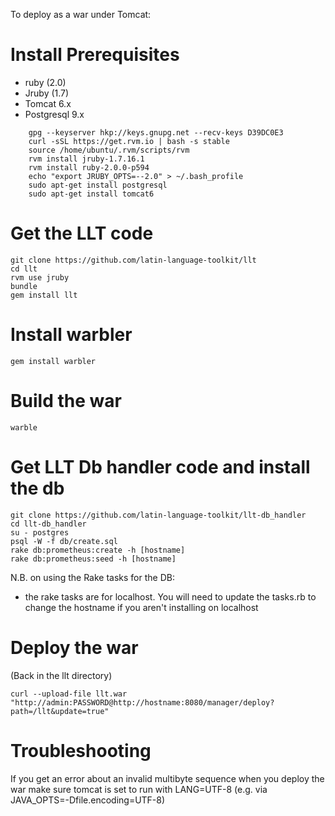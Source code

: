 To deploy as a war under Tomcat:

# Install Prerequisites

* ruby (2.0)
* Jruby (1.7)
* Tomcat 6.x
* Postgresql 9.x

```
    gpg --keyserver hkp://keys.gnupg.net --recv-keys D39DC0E3
    curl -sSL https://get.rvm.io | bash -s stable
    source /home/ubuntu/.rvm/scripts/rvm
    rvm install jruby-1.7.16.1
    rvm install ruby-2.0.0-p594
    echo "export JRUBY_OPTS=--2.0" > ~/.bash_profile
    sudo apt-get install postgresql
    sudo apt-get install tomcat6 
```

# Get the LLT code

```
git clone https://github.com/latin-language-toolkit/llt
cd llt
rvm use jruby
bundle
gem install llt
```

# Install warbler

```
gem install warbler
````

# Build the war

```
warble
```

# Get LLT Db handler code and install the db

```
git clone https://github.com/latin-language-toolkit/llt-db_handler
cd llt-db_handler
su - postgres
psql -W -f db/create.sql
rake db:prometheus:create -h [hostname]
rake db:prometheus:seed -h [hostname]
```

N.B. on using the Rake tasks for the DB:

* the rake tasks are for localhost. You will need to update the tasks.rb to change the hostname if you aren't installing on localhost



# Deploy the war

(Back in the llt directory)

```
curl --upload-file llt.war "http://admin:PASSWORD@http://hostname:8080/manager/deploy?path=/llt&update=true"
```


# Troubleshooting

If you get an error about an invalid multibyte sequence when you deploy the war make sure tomcat is set to run with LANG=UTF-8 (e.g. via JAVA_OPTS=-Dfile.encoding=UTF-8)
